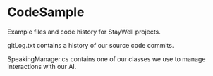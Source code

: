 # CodeSample
Example files and code history for StayWell projects.

gitLog.txt contains a history of our source code commits.

SpeakingManager.cs contains one of our classes we use to manage interactions with our AI.
